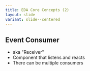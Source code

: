 ```yaml
---
title: EDA Core Concepts (2)
layout: slide
variant: slide--centered
---
```

## Event Consumer

- aka "Receiver"
- Component that listens and reacts
- There can be multiple consumers
